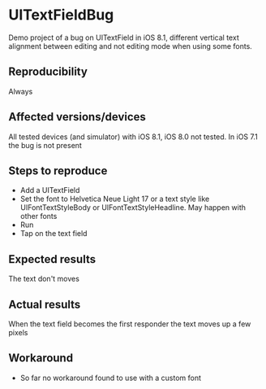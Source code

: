 UITextFieldBug
=================

Demo project of a bug on UITextField in iOS 8.1, different vertical text alignment between editing and not editing mode when using some fonts.

Reproducibility
------------------

Always

Affected versions/devices
------------------

All tested devices (and simulator) with iOS 8.1, iOS 8.0 not tested. In iOS 7.1 the bug is not present

Steps to reproduce
------------------


- Add a UITextField
- Set the font to Helvetica Neue Light 17 or a text style like UIFontTextStyleBody or UIFontTextStyleHeadline. May happen with other fonts
- Run
- Tap on the text field


Expected results
------------------

The text don't moves

Actual results
------------------

When the text field becomes the first responder the text moves up a few pixels

Workaround
------------------

- So far no workaround found to use with a custom font